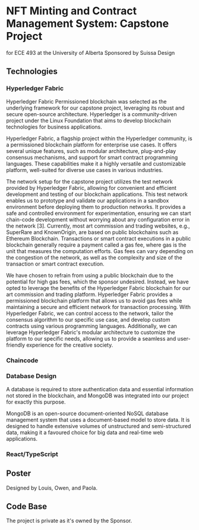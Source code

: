# NFT Minting and Contract Management System: Capstone Project
for ECE 493 at the University of Alberta
Sponsored by Suissa Design

## Technologies

### Hyperledger Fabric

Hyperledger Fabric Permissioned blockchain was selected as the underlying framework for our capstone project, leveraging its robust and secure open-source architecture. Hyperledger is a community-driven project under the Linux Foundation that aims to develop blockchain technologies for business applications. 

Hyperledger Fabric, a flagship project within the Hyperledger community, is a permissioned blockchain platform for enterprise use cases. It offers several unique features, such as modular architecture, plug-and-play consensus mechanisms, and support for smart contract programming 
languages. These capabilities make it a highly versatile and customizable platform, well-suited for diverse use cases in various industries. 

The network setup for the capstone project utilizes the test network provided by Hyperledger Fabric, allowing for convenient and efficient development and testing of our blockchain applications. This test network enables us to prototype and validate our applications in a sandbox environment before deploying them to production networks. It provides a safe and controlled environment for experimentation, ensuring we can start chain-code development without worrying about any configuration error in the network [3]. 
Currently, most art commission and trading websites, e.g., SuperRare and KnownOrigin, are based on public blockchains such as Ethereum Blockchain. Transactions or smart contract executions in a public blockchain generally require a payment called a gas fee, where gas is the unit that measures the computation efforts. Gas fees can vary depending on the congestion of the network, as well as the complexity and size of the transaction or smart contract execution. 

We have chosen to refrain from using a public blockchain due to the potential for high gas fees, which the sponsor undesired. Instead, we have opted to leverage the benefits of the Hyperledger Fabric blockchain for our art commission and trading platform. Hyperledger Fabric provides a permissioned blockchain platform that allows us to avoid gas fees while maintaining a secure and efficient network for transaction processing. With Hyperledger Fabric, we can control access to the network, tailor the consensus algorithm to our specific use case, and develop custom contracts using various programming languages. Additionally, we can leverage Hyperledger Fabric's modular architecture to customize the platform to our specific needs, allowing us to provide a seamless and user-friendly experience for the creative society. 

### Chaincode

### Database Design

A database is required to store authentication data and essential information not stored in the blockchain, and MongoDB was integrated into our project for exactly this purpose. 

MongoDB is an open-source document-oriented NoSQL database management system that uses a document-based model to store data. It is designed to handle extensive volumes of unstructured and semi-structured data, making it a favoured choice for big data and real-time web applications. 

### React/TypeScript



## Poster
Designed by Louis, Owen, and Paola.

## Code Base
The project is private as it's owned by the Sponsor.
